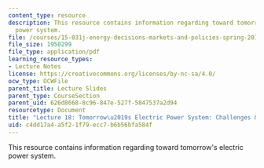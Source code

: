 ```yaml
---
content_type: resource
description: This resource contains information regarding toward tomorrow's electric
  power system.
file: /courses/15-031j-energy-decisions-markets-and-policies-spring-2012/c4dd17a4a5f21f79ecc7b6b56bfa584f_MIT15_031JS12_lec18.pdf
file_size: 1950299
file_type: application/pdf
learning_resource_types:
- Lecture Notes
license: https://creativecommons.org/licenses/by-nc-sa/4.0/
ocw_type: OCWFile
parent_title: Lecture Slides
parent_type: CourseSection
parent_uid: 626d8668-8c96-847e-527f-5847537a2d94
resourcetype: Document
title: "Lecture 18: Tomorrow\u2019s Electric Power System: Challenges & Opportunities"
uid: c4dd17a4-a5f2-1f79-ecc7-b6b56bfa584f
---
```

This resource contains information regarding toward tomorrow's electric power system.